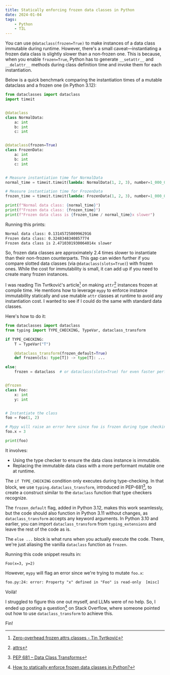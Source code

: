 ```yaml
---
title: Statically enforcing frozen data classes in Python
date: 2024-01-04
tags:
    - Python
    - TIL
---
```


You can use `@dataclass(frozen=True)` to make instances of a data class immutable during
runtime. However, there's a small caveat—instantiating a frozen data class is slightly
slower than a non-frozen one. This is because, when you enable `frozen=True`, Python has to
generate `__setattr__` and `__delattr__` methods during class definition time and invoke
them for each instantiation.

Below is a quick benchmark comparing the instantiation times of a mutable dataclass and a
frozen one (in Python 3.12):

```python
from dataclasses import dataclass
import timeit


@dataclass
class NormalData:
    a: int
    b: int
    c: int


@dataclass(frozen=True)
class FrozenData:
    a: int
    b: int
    c: int


# Measure instantiation time for NormalData
normal_time = timeit.timeit(lambda: NormalData(1, 2, 3), number=1_000_000)

# Measure instantiation time for FrozenData
frozen_time = timeit.timeit(lambda: FrozenData(1, 2, 3), number=1_000_000)

print(f"Normal data class: {normal_time}")
print(f"Frozen data class: {frozen_time}")
print(f"Frozen data class is {frozen_time / normal_time}x slower")
```

Running this prints:

```txt
Normal data class: 0.13145725009962916
Frozen data class: 0.3248348340857774
Frozen data class is 2.4710301930064014x slower
```

So, frozen data classes are approximately 2.4 times slower to instantiate than their
non-frozen counterparts. This gap can widen further if you compare slotted data classes (via
`@dataclass(slots=True)`) with frozen ones. While the cost for immutability is small, it can
add up if you need to create many frozen instances.

I was reading Tin Tvrtković's article[^1] on making `attr`[^2] instances frozen at compile
time. He mentions how to leverage `mypy` to enforce instance immutability statically and use
mutable `attr` classes at runtime to avoid any instantiation cost. I wanted to see if I
could do the same with standard data classes.

Here's how to do it:

```python
from dataclasses import dataclass
from typing import TYPE_CHECKING, TypeVar, dataclass_transform

if TYPE_CHECKING:
    T = TypeVar("T")

    @dataclass_transform(frozen_default=True)
    def frozen(cls: type[T]) -> type[T]: ...

else:
    frozen = dataclass  # or dataclass(slots=True) for even faster performance


@frozen
class Foo:
    x: int
    y: int


# Instantiate the class
foo = Foo(1, 2)

# Mypy will raise an error here since foo is frozen during type checking
foo.x = 3

print(foo)
```

It involves:

- Using the type checker to ensure the data class instance is immutable.
- Replacing the immutable data class with a more performant mutable one at runtime.

The `if TYPE_CHECKING` condition only executes during type-checking. In that block, we use
`typing.dataclass_transform`, introduced in PEP-681[^3], to create a construct similar to
the `dataclass` function that type checkers recognize.

The `frozen_default` flag, added in Python 3.12, makes this work seamlessly, but the code
should also function in Python 3.11 without changes, as `dataclass_transform` accepts any
keyword arguments. In Python 3.10 and earlier, you can import `dataclass_transform` from
`typing_extensions` and leave the rest of the code as is.

The `else ...` block is what runs when you actually execute the code. There, we're just
aliasing the vanilla `dataclass` function as `frozen`.

Running this code snippet results in:

```txt
Foo(x=3, y=2)
```

However, `mypy` will flag an error since we're trying to mutate `foo.x`:

```txt
foo.py:24: error: Property "x" defined in "Foo" is read-only  [misc]
```

Voilà!

I struggled to figure this one out myself, and LLMs were of no help. So, I ended up posting
a question[^4] on Stack Overflow, where someone pointed out how to use `dataclass_transform`
to achieve this.

Fin!

[^1]:
    [Zero-overhead frozen attrs classes - Tin Tvrtković](https://threeofwands.com/attra-iv-zero-overhead-frozen-attrs-classes/)

[^2]: [attrs](https://www.attrs.org/en/stable/)

[^3]: [PEP 681 – Data Class Transforms](https://peps.python.org/pep-0681/)

[^4]:
    [How to statically enforce frozen data classes in Python?](https://stackoverflow.com/questions/77754655/how-to-statically-enforce-frozen-data-classes-in-python)
